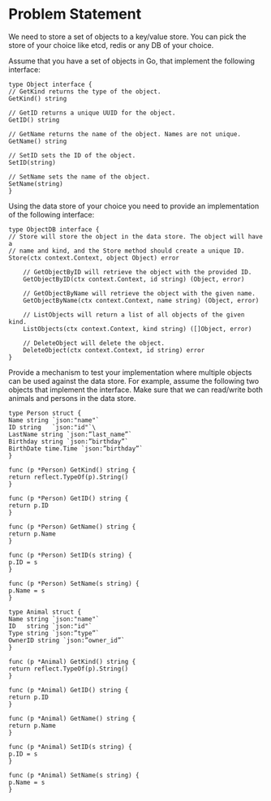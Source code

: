 # Problem Statement

We need to store a set of objects to a key/value store. You can pick the store of your choice like etcd, redis or any DB of your choice.

Assume that you have a set of objects in Go, that implement the following interface:

```
type Object interface {
// GetKind returns the type of the object.
GetKind() string

// GetID returns a unique UUID for the object.
GetID() string

// GetName returns the name of the object. Names are not unique.
GetName() string

// SetID sets the ID of the object.
SetID(string)

// SetName sets the name of the object.
SetName(string)
}
```

Using the data store of your choice you need to provide an implementation of the following interface:

```
type ObjectDB interface {
// Store will store the object in the data store. The object will have a
// name and kind, and the Store method should create a unique ID.
Store(ctx context.Context, object Object) error

	// GetObjectByID will retrieve the object with the provided ID. 
	GetObjectByID(ctx context.Context, id string) (Object, error)

	// GetObjectByName will retrieve the object with the given name. 
	GetObjectByName(ctx context.Context, name string) (Object, error)

	// ListObjects will return a list of all objects of the given kind. 
	ListObjects(ctx context.Context, kind string) ([]Object, error)

	// DeleteObject will delete the object. 
	DeleteObject(ctx context.Context, id string) error 
}
```


Provide a mechanism to test your implementation where multiple objects can be used against the data store. For example, assume the following two objects that implement the interface. Make sure that we can read/write both animals and persons in the data store.

```
type Person struct {
Name string `json:"name"`
ID string   `json:"id"`\
LastName string `json:”last_name”`
Birthday string `json:”birthday”`
BirthDate time.Time `json:”birthday”`
}

func (p *Person) GetKind() string {
return reflect.TypeOf(p).String()
}

func (p *Person) GetID() string {
return p.ID
}

func (p *Person) GetName() string {
return p.Name
}

func (p *Person) SetID(s string) {
p.ID = s
}

func (p *Person) SetName(s string) {
p.Name = s
}
```


```
type Animal struct {
Name string `json:"name"`
ID   string `json:"id"`
Type string `json:”type”`
OwnerID string `json:”owner_id”`
}

func (p *Animal) GetKind() string {
return reflect.TypeOf(p).String()
}

func (p *Animal) GetID() string {
return p.ID
}

func (p *Animal) GetName() string {
return p.Name
}

func (p *Animal) SetID(s string) {
p.ID = s
}

func (p *Animal) SetName(s string) {
p.Name = s
}
```
